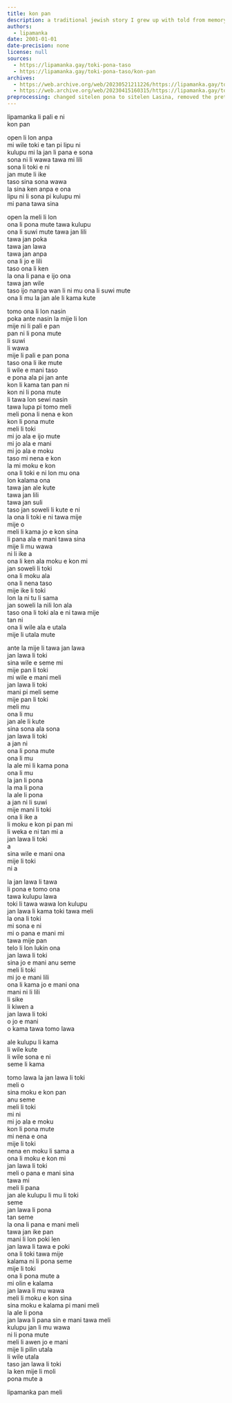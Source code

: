 ```yaml
---
title: kon pan
description: a traditional jewish story I grew up with told from memory in toki pona
authors:
  - lipamanka
date: 2001-01-01
date-precision: none
license: null
sources:
  - https://lipamanka.gay/toki-pona-taso
  - https://lipamanka.gay/toki-pona-taso/kon-pan
archives:
  - https://web.archive.org/web/20230521211226/https://lipamanka.gay/toki-pona-taso
  - https://web.archive.org/web/20230415160315/https://lipamanka.gay/toki-pona-taso/kon-pan
preprocessing: changed sitelen pona to sitelen Lasina, removed the pretty whitespace
---
```


lipamanka li pali e ni  
kon pan

open li lon anpa  
mi wile toki e tan pi lipu ni  
kulupu mi la jan li pana e sona  
sona ni li wawa tawa mi lili  
sona li toki e ni  
jan mute li ike  
taso sina sona wawa  
la sina ken anpa e ona  
lipu ni li sona pi kulupu mi  
mi pana tawa sina

open la meli li lon  
ona li pona mute tawa kulupu  
ona li suwi mute tawa jan lili  
tawa jan poka  
tawa jan lawa  
tawa jan anpa  
ona li jo e lili  
taso ona li ken  
la ona li pana e ijo ona  
tawa jan wile  
taso ijo nanpa wan li ni mu ona li suwi mute  
ona li mu la jan ale li kama kute

tomo ona li lon nasin  
poka ante nasin la mije li lon  
mije ni li pali e pan  
pan ni li pona mute  
li suwi  
li wawa  
mije li pali e pan pona  
taso ona li ike mute  
li wile e mani taso  
e pona ala pi jan ante  
kon li kama tan pan ni  
kon ni li pona mute  
li tawa lon sewi nasin  
tawa lupa pi tomo meli  
meli pona li nena e kon  
kon li pona mute  
meli li toki  
mi jo ala e ijo mute  
mi jo ala e mani  
mi jo ala e moku  
taso mi nena e kon  
la mi moku e kon  
ona li toki e ni lon mu ona  
lon kalama ona  
tawa jan ale kute  
tawa jan lili  
tawa jan suli  
taso jan soweli li kute e ni  
la ona li toki e ni tawa mije  
mije o  
meli li kama jo e kon sina  
li pana ala e mani tawa sina  
mije li mu wawa  
ni li ike a  
ona li ken ala moku e kon mi  
jan soweli li toki  
ona li moku ala  
ona li nena taso  
mije ike li toki  
lon la ni tu li sama  
jan soweli la nili lon ala  
taso ona li toki ala e ni tawa mije  
tan ni  
ona li wile ala e utala  
mije li utala mute

ante la mije li tawa jan lawa  
jan lawa li toki  
sina wile e seme mi  
mije pan li toki  
mi wile e mani meli  
jan lawa li toki  
mani pi meli seme  
mije pan li toki  
meli mu  
ona li mu  
jan ale li kute  
sina sona ala sona  
jan lawa li toki  
a jan ni  
ona li pona mute  
ona li mu  
la ale mi li kama pona  
ona li mu  
la jan li pona  
la ma li pona  
la ale li pona  
a jan ni li suwi  
mije mani li toki  
ona li ike a  
li moku e kon pi pan mi  
li weka e ni tan mi a  
jan lawa li toki  
a  
sina wile e mani ona  
mije li toki  
ni a

la jan lawa li tawa  
li pona e tomo ona  
tawa kulupu lawa  
toki li tawa wawa lon kulupu  
jan lawa li kama toki tawa meli  
la ona li toki  
mi sona e ni  
mi o pana e mani mi  
tawa mije pan  
telo li lon lukin ona  
jan lawa li toki  
sina jo e mani anu seme  
meli li toki  
mi jo e mani lili  
ona li kama jo e mani ona  
mani ni li lili  
li sike  
li kiwen a  
jan lawa li toki  
o jo e mani  
o kama tawa tomo lawa

ale kulupu li kama  
li wile kute  
li wile sona e ni  
seme li kama

tomo lawa la jan lawa li toki  
meli o  
sina moku e kon pan  
anu seme  
meli li toki  
mi ni  
mi jo ala e moku  
kon li pona mute  
mi nena e ona  
mije li toki  
nena en moku li sama a  
ona li moku e kon mi  
jan lawa li toki  
meli o pana e mani sina  
tawa mi  
meli li pana  
jan ale kulupu li mu li toki  
seme  
jan lawa li pona  
tan seme  
la ona li pana e mani meli  
tawa jan ike pan  
mani li lon poki len  
jan lawa li tawa e poki  
ona li toki tawa mije  
kalama ni li pona seme  
mije li toki  
ona li pona mute a  
mi olin e kalama  
jan lawa li mu wawa  
meli li moku e kon sina  
sina moku e kalama pi mani meli  
la ale li pona  
jan lawa li pana sin e mani tawa meli  
kulupu jan li mu wawa  
ni li pona mute  
meli li awen jo e mani  
mije li pilin utala  
li wile utala  
taso jan lawa li toki  
la ken mije li moli  
pona mute a

lipamanka pan meli
